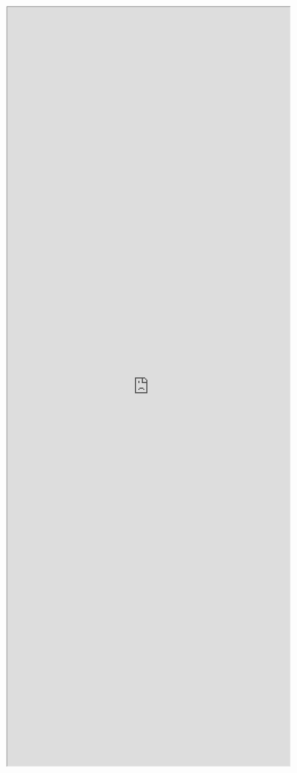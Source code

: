 <iframe src="https://mupdf.com/wasm/demo/view.html?file=https://bafkreig7jdu2jeeg4lhrvdv3yqg5shrhx274yfxengtfw6aw3mzgyggpgq.ipfs.nftstorage.link" style="height:50vh;width:148%;margin-left:-4vw" />
